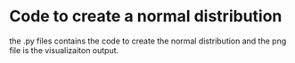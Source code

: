 # Code to create a normal distribution

the .py files contains the code to create the normal distribution and the png file is the visualizaiton output.
